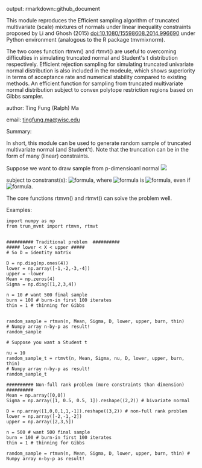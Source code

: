 output: rmarkdown::github_document

This module reproduces the Efficient sampling algorithm of truncated multivariate (scale) mixtures of normals 
under linear inequality constraints proposed by Li and Ghosh (2015) <doi:10.1080/15598608.2014.996690> under
Python environment (analogous to the R package tmvmixnorm).

The two cores function rtmvn() and rtmvt() are useful to overcoming difficulties in simulating truncated normal 
and Student's t distribution respectively. Efficient rejection sampling for simulating truncated univariate normal 
distribution is also included in the modeule, which shows superiority in terms of acceptance rate and numerical 
stability compared to existing methods. An efficient function for sampling from truncated multivariate normal 
distribution subject to convex polytope restriction regions based on Gibbs sampler.

author: Ting Fung (Ralph) Ma

email: tingfung.ma@wisc.edu


Summary:

In short, this module can be used to generate random sample of truncated multivariate normal
(and Student't). Note that the truncation can be in the form of many (linear) constraints.

Suppose we want to draw sample from p-dimensioanl normal <img src="https://render.githubusercontent.com/render/math?math=X_{p\times%201}\sim N(\mu_{p\times%201}, \Sigma_{p\times%20p})"> 

subject to constranst(s): ![formula](https://render.githubusercontent.com/render/math?math=l\leq%20DX\leq%20u&mode=inline),
where  ![formula](https://render.githubusercontent.com/render/math?math=D&mode=inline) is ![formula](https://render.githubusercontent.com/render/math?math=m\times%20p&mode=inline), even if ![formula](https://render.githubusercontent.com/render/math?math=m>p&mode=inline).


The core functions rtmvn() and rtmvt() can solve the problem well.



Examples:

```{[python}
import numpy as np
from trun_mvnt import rtmvn, rtmvt


########## Traditional problem  ##########
##### lower < X < upper #####
# So D = identity matrix

D = np.diag(np.ones(4))
lower = np.array([-1,-2,-3,-4])
upper = -lower
Mean = np.zeros(4)
Sigma = np.diag([1,2,3,4])

n = 10 # want 500 final sample
burn = 100 # burn-in first 100 iterates
thin = 1 # thinning for Gibbs


random_sample = rtmvn(n, Mean, Sigma, D, lower, upper, burn, thin) 
# Numpy array n-by-p as result!
random_sample

# Suppose you want a Student t

nu = 10
random_sample_t = rtmvt(n, Mean, Sigma, nu, D, lower, upper, burn, thin)
# Numpy array n-by-p as result!
random_sample_t

########## Non-full rank problem (more constraints than dimension) ##########
Mean = np.array([0,0])
Sigma = np.array([1, 0.5, 0.5, 1]).reshape((2,2)) # bivariate normal

D = np.array([1,0,0,1,1,-1]).reshape((3,2)) # non-full rank problem
lower = np.array([-2,-1,-2])
upper = np.array([2,3,5])

n = 500 # want 500 final sample
burn = 100 # burn-in first 100 iterates
thin = 1 # thinning for Gibbs

random_sample = rtmvn(n, Mean, Sigma, D, lower, upper, burn, thin) # Numpy array n-by-p as result!




```
